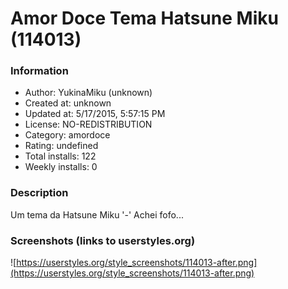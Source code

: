 # Amor Doce Tema Hatsune Miku (114013)

### Information
- Author: YukinaMiku (unknown)
- Created at: unknown
- Updated at: 5/17/2015, 5:57:15 PM
- License: NO-REDISTRIBUTION
- Category: amordoce
- Rating: undefined
- Total installs: 122
- Weekly installs: 0


### Description
Um tema da Hatsune Miku '-' Achei fofo...


### Screenshots (links to userstyles.org)
![https://userstyles.org/style_screenshots/114013-after.png](https://userstyles.org/style_screenshots/114013-after.png)



